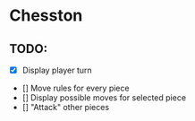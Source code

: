 # Chesston

## TODO:

- [x] Display player turn
- [] Move rules for every piece
- [] Display possible moves for selected piece
- [] "Attack" other pieces

